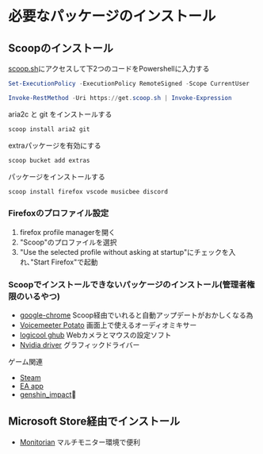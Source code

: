 # 必要なパッケージのインストール
## Scoopのインストール
[scoop.sh](https://scoop.sh/)にアクセスして下2つのコードをPowershellに入力する
```powershell
Set-ExecutionPolicy -ExecutionPolicy RemoteSigned -Scope CurrentUser
```
```powershell
Invoke-RestMethod -Uri https://get.scoop.sh | Invoke-Expression
```

aria2c と git をインストールする
```powershell
scoop install aria2 git
```

extraパッケージを有効にする
```powershell
scoop bucket add extras
```

パッケージをインストールする
```powershell
scoop install firefox vscode musicbee discord
```

### Firefoxのプロファイル設定
1. firefox profile managerを開く
2. "Scoop"のプロファイルを選択
3. "Use the selected profile without asking at startup"にチェックを入れ､"Start Firefox"で起動

### Scoopでインストールできないパッケージのインストール(管理者権限のいるやつ)
- [google-chrome](https://www.google.com/intl/ja_jp/chrome/) Scoop経由でいれると自動アップデートがおかしくなる為
- [Voicemeeter Potato](https://shop.vb-audio.com/en/win-apps/21-voicemeeter8.html) 画面上で使えるオーディオミキサー
- [logicool ghub](https://gaming.logicool.co.jp/ja-jp/innovation/g-hub.html) Webカメラとマウスの設定ソフト
- [Nvidia driver](https://www.nvidia.co.jp/Download/index.aspx?lang=jp) グラフィックドライバー

ゲーム関連
- [Steam](https://store.steampowered.com/about/)
- [EA app](https://www.ea.com/ja-jp/ea-app)
- [genshin_impact](https://genshin.hoyoverse.com/ja):100:

## Microsoft Store経由でインストール
- [Monitorian](https://apps.microsoft.com/detail/9nw33j738bl0) マルチモニター環境で便利

